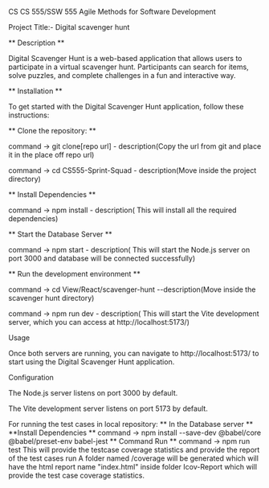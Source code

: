 CS CS 555/SSW 555 Agile Methods for Software Development 

Project Title:- Digital scavenger hunt

** Description **

Digital Scavenger Hunt is a web-based application that allows users to participate in a virtual scavenger hunt. Participants can search for items, solve puzzles, and complete challenges in a fun and interactive way.

** Installation **

To get started with the Digital Scavenger Hunt application, follow these instructions:

** Clone the repository: **

command -> git clone[repo url] - description(Copy the url from git and place it in the place off repo url)

command -> cd CS555-Sprint-Squad - description(Move inside the project directory)

** Install Dependencies **

command -> npm install - description( This will install all the required dependencies)

** Start the Database Server **

command -> npm start   - description( This will start the Node.js server on port 3000 and database will be connected successfully)

** Run the development environment **

command -> cd View/React/scavenger-hunt --description(Move inside the scavenger hunt directory)

command -> npm run dev  - description( This will start the Vite development server, which you can access at http://localhost:5173/)

Usage

Once both servers are running, you can navigate to http://localhost:5173/ to start using the Digital Scavenger Hunt application.

Configuration

The Node.js server listens on port 3000 by default.

The Vite development server listens on port 5173 by default.


For running the test cases in local repository:
** In the Database server **
**Install Dependencies **
command -> npm install --save-dev @babel/core @babel/preset-env babel-jest
** Command Run **
command -> npm run test
This will provide the testcase coverage statistics and provide the report of the test cases run
A folder named /coverage will be generated which will have the html report name "index.html" inside folder Icov-Report which will provide the test case coverage statistics.
